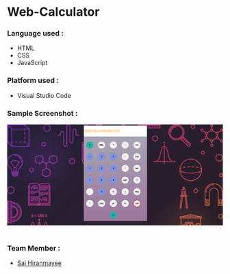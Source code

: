 # Web-Calculator

### Language used :
- HTML
- CSS
- JavaScript

### Platform used :
- Visual Studio Code

### Sample Screenshot :
<img src="Screenshot.png"></img><br><br>

### Team Member :
- [Sai Hiranmayee](https://github.com/hiranmayee1123)


